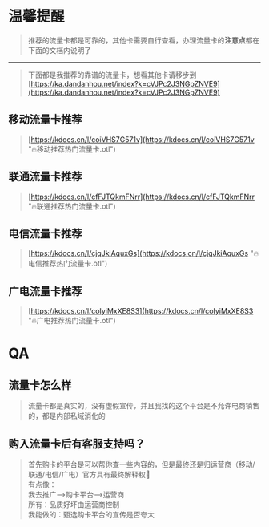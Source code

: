 # 温馨提醒

> 推荐的流量卡都是可靠的，其他卡需要自行查看，办理流量卡的**注意点**都在下面的文档内说明了

----------

> 下面都是我推荐的靠谱的流量卡，想看其他卡请移步到[https://ka.dandanhou.net/index?k=cVJPc2J3NGpZNVE9](https://ka.dandanhou.net/index?k=cVJPc2J3NGpZNVE9)

## 移动流量卡推荐

> [https://kdocs.cn/l/coiVHS7G571v](https://kdocs.cn/l/coiVHS7G571v "🔥移动推荐热门流量卡.otl")

## 联通流量卡推荐

> [https://kdocs.cn/l/cfFJTQkmFNrr](https://kdocs.cn/l/cfFJTQkmFNrr "🔥联通推荐热门流量卡.otl")

## 电信流量卡推荐

> [https://kdocs.cn/l/cjqJkiAquxGs](https://kdocs.cn/l/cjqJkiAquxGs "🔥电信推荐热门流量卡.otl")

## 广电流量卡推荐

> [https://kdocs.cn/l/coIyiMxXE8S3](https://kdocs.cn/l/coIyiMxXE8S3 "🔥广电推荐热门流量卡.otl")

# QA

## 流量卡怎么样

> 流量卡都是真实的，没有虚假宣传，并且我找的这个平台是不允许电商销售的，都是内部私域消化的

## 购入流量卡后有客服支持吗？

> 首先购卡的平台是可以帮你查一些内容的，但是最终还是归运营商（移动/联通/电信/广电）官方具有最终解释权🤣  
> 有点像：  
> 我去推广-->购卡平台-->运营商  
> 所有：品质好坏由运营商控制  
> 我能做的：甄选购卡平台的宣传是否夸大






<!--stackedit_data:
eyJoaXN0b3J5IjpbLTgwNDE0NDE1Nl19
-->
